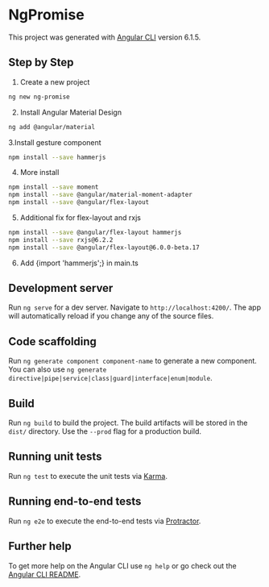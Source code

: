 # NgPromise

This project was generated with [Angular CLI](https://github.com/angular/angular-cli) version 6.1.5.

## Step by Step
1. Create a new project
```bash
ng new ng-promise
```
2. Install Angular Material Design
```bash
ng add @angular/material
```

3.Install gesture component
```bash
npm install --save hammerjs
```

4. More install
```bash
npm install --save moment
npm install --save @angular/material-moment-adapter
npm install --save @angular/flex-layout
```

5. Additional fix for flex-layout and rxjs 
```bash
npm install --save @angular/flex-layout hammerjs
npm install --save rxjs@6.2.2
npm install --save @angular/flex-layout@6.0.0-beta.17
```

6. Add {import 'hammerjs';} in main.ts


## Development server

Run `ng serve` for a dev server. Navigate to `http://localhost:4200/`. The app will automatically reload if you change any of the source files.

## Code scaffolding

Run `ng generate component component-name` to generate a new component. You can also use `ng generate directive|pipe|service|class|guard|interface|enum|module`.

## Build

Run `ng build` to build the project. The build artifacts will be stored in the `dist/` directory. Use the `--prod` flag for a production build.

## Running unit tests

Run `ng test` to execute the unit tests via [Karma](https://karma-runner.github.io).

## Running end-to-end tests

Run `ng e2e` to execute the end-to-end tests via [Protractor](http://www.protractortest.org/).

## Further help

To get more help on the Angular CLI use `ng help` or go check out the [Angular CLI README](https://github.com/angular/angular-cli/blob/master/README.md).
